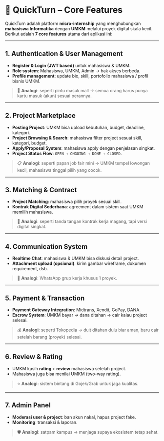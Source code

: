 # 🚀 QuickTurn – Core Features

QuickTurn adalah platform **micro-internship** yang menghubungkan **mahasiswa Informatika** dengan **UMKM** melalui proyek digital skala kecil.  
Berikut adalah **7 core features** utama dari aplikasi ini:

---

## 1. Authentication & User Management
- **Register & Login (JWT based)** untuk mahasiswa & UMKM.
- **Role system**: Mahasiswa, UMKM, Admin → hak akses berbeda.
- **Profile management**: update bio, skill, portofolio mahasiswa / profil bisnis UMKM.

> 🔑 **Analogi**: seperti pintu masuk mall → semua orang harus punya kartu masuk (akun) sesuai perannya.

---

## 2. Project Marketplace
- **Posting Project**: UMKM bisa upload kebutuhan, budget, deadline, kategori.
- **Project Browsing & Search**: mahasiswa filter project sesuai skill, kategori, budget.
- **Apply/Proposal System**: mahasiswa apply dengan penjelasan singkat.
- **Project Status Flow**: `OPEN → ONGOING → DONE → CLOSED`.

> 📋 **Analogi**: seperti papan job fair mini → UMKM tempel lowongan kecil, mahasiswa tinggal pilih yang cocok.

---

## 3. Matching & Contract
- **Project Matching**: mahasiswa pilih proyek sesuai skill.
- **Kontrak Digital Sederhana**: agreement dalam sistem saat UMKM memilih mahasiswa.

> 📝 **Analogi**: seperti tanda tangan kontrak kerja magang, tapi versi digital singkat.

---

## 4. Communication System
- **Realtime Chat**: mahasiswa & UMKM bisa diskusi detail project.
- **Attachment upload (opsional)**: kirim gambar wireframe, dokumen requirement, dsb.

> 💬 **Analogi**: WhatsApp grup kerja khusus 1 proyek.

---

## 5. Payment & Transaction
- **Payment Gateway Integration**: Midtrans, Xendit, GoPay, DANA.
- **Escrow System**: UMKM bayar → dana ditahan → cair kalau project selesai.

> 💰 **Analogi**: seperti Tokopedia → duit ditahan dulu biar aman, baru cair setelah barang (proyek) selesai.

---

## 6. Review & Rating
- UMKM kasih **rating + review** mahasiswa setelah project.
- Mahasiswa juga bisa menilai UMKM (two-way rating).

> ⭐ **Analogi**: sistem bintang di Gojek/Grab untuk jaga kualitas.

---

## 7. Admin Panel
- **Moderasi user & project**: ban akun nakal, hapus project fake.
- **Monitoring**: transaksi & laporan.

> 🛡️ **Analogi**: satpam kampus → menjaga supaya ekosistem tetap sehat.
